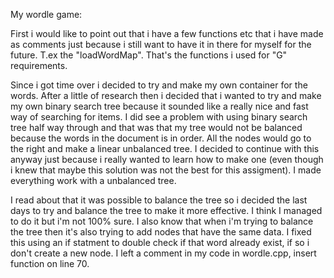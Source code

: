My wordle game:

First i would like to point out that i have a few functions etc that i have made as comments just because i still want to have it in there for
myself for the future. T.ex the "loadWordMap". That's the functions i used for "G" requirements.


Since i got time over i decided to try and make my own container for the words. After a little of research then i decided that i wanted to try and
make my own binary search tree because it sounded like a really nice and fast way of searching for items. I did see a problem with using binary search tree
half way through and that was that my tree would not be balanced because the words in the document is in order. All the nodes would go to the right and make
a linear unbalanced tree. I decided to continue with this anyway just because i really wanted to learn how to make one (even though i knew that maybe this solution
was not the best for this assigment). I made everything work with a unbalanced tree.

I read about that it was possible to balance the tree so i decided the last days to try and balance the tree to make it more effective. I think I managed to
do it but i'm not 100% sure. I also know that when i'm trying to balance the tree then it's also trying to add nodes that have the same data. I fixed this
using an if statment to double check if that word already exist, if so i don't create a new node. I left a comment in my code in wordle.cpp, insert function on line 70.